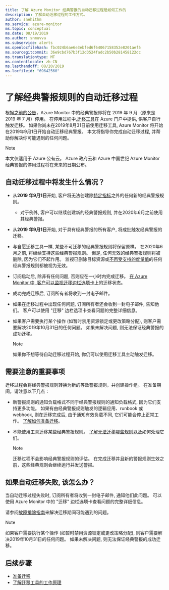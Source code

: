```yaml
---
title: 了解 Azure Monitor 经典警报的自动迁移过程是如何工作的
description: 了解自动迁移过程的工作方式。
author: snehithm
ms.service: azure-monitor
ms.topic: conceptual
ms.date: 08/19/2019
ms.author: snmuvva
ms.subservice: alerts
ms.openlocfilehash: fbc024b6ae6e3ebfed6f64067158352e8201aef5
ms.sourcegitcommit: 36e9cbd767b3f12d3524fadc2b50b281458122dc
ms.translationtype: MT
ms.contentlocale: zh-CN
ms.lasthandoff: 08/20/2019
ms.locfileid: "69642560"
---
```

# <a name="understand-the-automatic-migration-process-for-your-classic-alert-rules"></a>了解经典警报规则的自动迁移过程

根据[之前的公告](monitoring-classic-retirement.md)，Azure Monitor 中的经典警报即将在 2019 年 9 月（原来是 2019 年 7 月）停用。 在停用过程中,[迁移工具](alerts-using-migration-tool.md)在 Azure 门户中提供, 供客户自行触发迁移。 如果你尚未在2019年8月31日前使用迁移工具, Azure Monitor 将开始在2019年9月1日开始自动迁移经典警报。
本文将指导你完成自动迁移过程, 并帮助你解决你可能遇到的任何问题。

  > [!NOTE]
  > 本文仅适用于 Azure 公有云。 Azure 政府云和 Azure 中国世纪 Azure Monitor 经典警报的停用过程将在未来的日期公布。

## <a name="what-will-happen-during-the-automatic-migration-process"></a>自动迁移过程中将发生什么情况？

- 从**2019 年9月1日**开始, 客户将无法创建除[特定指标](alerts-understand-migration.md#classic-alert-rules-that-will-not-be-migrated)之外的任何新的经典警报规则。
  - 对于例外, 客户可以继续创建新的经典警报规则, 并在2020年6月之前使用其经典警报。
- 从**2019 年9月1日**开始, 对于具有经典警报的所有客户, 将成批触发经典警报的迁移。
- 与自愿迁移工具一样, 某些不可迁移的经典警报规则将保留原样。 在2020年6月之前, 将继续支持这些经典警报规则。 但是, 任何无效的经典警报规则将被删除, 因为它们不起作用。
监视已删除目标资源或[不再受支持的度量值](alerts-understand-migration.md#classic-alert-rules-on-deprecated-metrics)的任何经典警报规则都被视为无效。
- 订阅启动后, 除非有任何问题, 否则应在一小时内完成迁移。 [在 Azure Monitor 中, 客户可以监视迁移边栏选项卡](https://portal.azure.com/#blade/Microsoft_Azure_Monitoring/MigrationBladeViewModel)上的迁移状态。
- 成功完成迁移后, 订阅所有者将收到一封电子邮件。
- 如果在迁移过程中出现任何问题, 订阅所有者还会收到一封电子邮件, 告知他们。 客户可以使用 "迁移" 边栏选项卡查看问题的完整详细信息。
- 如果客户需要执行某个操作 (如暂时禁用资源锁定或更改策略分配), 则客户需要解决2019年10月31日的任何问题。 如果未解决问题, 则无法保证经典警报的成功迁移。

    > [!NOTE]
    > 如果你不想等待自动迁移过程开始, 你仍可以使用迁移工具主动触发迁移。

## <a name="important-things-to-note"></a>需要注意的重要事项

迁移过程会将经典警报规则转换为新的等效警报规则，并创建操作组。 在准备期间，请注意以下几点：

- 新警报规则的通知负载格式不同于经典警报规则的通知负载格式, 因为它们支持更多功能。 如果有由经典警报规则触发的逻辑应用、runbook 或 webhook, 则在迁移完成后, 由于通知有效负载不同, 它们可能会停止正常工作。 [了解如何准备迁移](alerts-prepare-migration.md)。

- 不能使用工具迁移某些经典警报规则。 [了解无法迁移哪些规则以及](alerts-understand-migration.md#classic-alert-rules-that-will-not-be-migrated)如何处理它们。

    > [!NOTE]
    > 迁移过程不会影响经典警报规则的评估。 在完成迁移并且新的警报规则生效之前，这些经典规则会继续运行并发送警报。

## <a name="what-if-the-automatic-migration-fails"></a>如果自动迁移失败, 该怎么办？

当自动迁移过程失败时, 订阅所有者将收到一封电子邮件, 通知他们此问题。 可以使用 Azure Monitor 中的 "迁移" 边栏选项卡查看问题的完整详细信息。

请参阅[故障排除指南](alerts-understand-migration.md#common-problems-and-remedies)来解决迁移期间可能遇到的问题。

  > [!NOTE]
  > 如果客户需要执行某个操作 (如暂时禁用资源锁定或更改策略分配), 则客户需要解决2019年10月31日的任何问题。 如果未解决问题, 则无法保证经典警报的成功迁移。

## <a name="next-steps"></a>后续步骤

- [准备迁移](alerts-prepare-migration.md)
- [了解迁移工具的工作原理](alerts-understand-migration.md)
